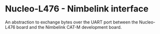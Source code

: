 # Nucleo-L476 - Nimbelink interface
An abstraction to exchange bytes over the UART port between the Nucleo-L476 board and the Nimbelink CAT-M development board.
